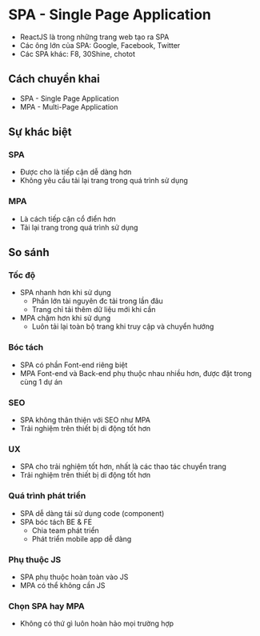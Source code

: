 # SPA - Single Page Application
- ReactJS là trong những trang web tạo ra SPA
- Các ông lớn của SPA: Google, Facebook, Twitter
- Các SPA khác: F8, 30Shine, chotot
## Cách chuyển khai
- SPA - Single Page Application
- MPA - Multi-Page Application
## Sự khác biệt
### SPA
- Được cho là tiếp cận dễ dàng hơn
- Không yêu cầu tải lại trang trong quá trình sử dụng
### MPA 
- Là cách tiếp cận cổ điển hơn
- Tải lại trang trong quá trình sử dụng
## So sánh
### Tốc độ
- SPA nhanh hơn khi sử dụng
    - Phần lớn tài nguyên đc tải trong lần đâu
    - Trang chỉ tải thêm dữ liệu mới khi cần
- MPA chậm hơn khi sử dụng
    - Luôn tải lại toàn bộ trang khi truy cập và chuyển hướng
### Bóc tách
- SPA có phần Font-end riêng biệt
- MPA Font-end và Back-end phụ thuộc nhau nhiều hơn, được đặt trong cùng 1 dự án
### SEO 
- SPA không thân thiện với SEO như MPA
- Trải nghiệm trên thiết bị di động tốt hơn
### UX 
- SPA cho trải nghiệm tốt hơn, nhất là các thao tác chuyển trang
- Trải nghiệm trên thiết bị di động tốt hơn
### Quá trình phát triển
- SPA dễ dàng tái sử dụng code (component)
- SPA bóc tách BE & FE
    - Chia team phát triển
    - Phát triển mobile app dễ dàng
### Phụ thuộc JS
- SPA phụ thuộc hoàn toàn vào JS
- MPA có thể không cần JS
### Chọn SPA hay MPA
- Không có thứ gì luôn hoàn hảo mọi trường hợp
